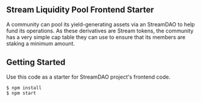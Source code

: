 ## Stream Liquidity Pool Frontend Starter

A community can pool its yield-generating assets via an StreamDAO to help fund its operations. As these derivatives are Stream tokens, the community has a very simple cap table they can use to ensure that its members are staking a minimum amount.

## Getting Started

Use this code as a starter for StreamDAO project's frontend code.

```
$ npm install
$ npm start
```
